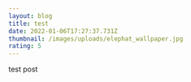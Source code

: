 ```yaml
---
layout: blog
title: test
date: 2022-01-06T17:27:37.731Z
thumbnail: /images/uploads/elephat_wallpaper.jpg
rating: 5
---
```

test post